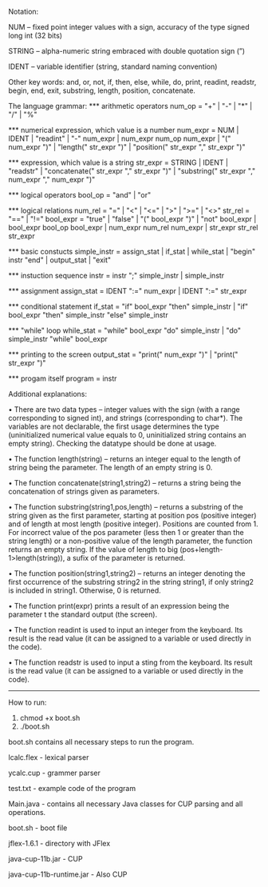 Notation:

NUM – fixed point integer values with a sign, accuracy of the type signed long int (32 bits)

STRING – alpha-numeric string embraced with double quotation sign (”)

IDENT – variable identifier (string, standard naming convention)

Other key words: and, or, not, if, then, else, while, do, print, readint, readstr,
begin, end, exit, substring, length, position, concatenate.



The language grammar:
*** arithmetic operators
num_op = "+" | "-" | "*" | "/" | "%"


*** numerical expression, which value is a number
num_expr = NUM | IDENT
| "readint"
| "-" num_expr
| num_expr num_op num_expr
| "(" num_expr ")"
| "length(" str_expr ")"
| "position(" str_expr "," str_expr ")"


*** expression, which value is a string
str_expr = STRING | IDENT
| "readstr"
| "concatenate(" str_expr "," str_expr ")"
| "substring(" str_expr "," num_expr "," num_expr ")"


*** logical operators
bool_op = "and" | "or"


*** logical relations
num_rel = "=" | "<" | "<=" | ">" | ">=" | "<>"
str_rel = "==" | "!="
bool_expr = "true" | "false"
| "(" bool_expr ")"
| "not" bool_expr
| bool_expr bool_op bool_expr
| num_expr num_rel num_expr
| str_expr str_rel str_expr


*** basic constucts
simple_instr = assign_stat
| if_stat
| while_stat
| "begin" instr "end"
| output_stat
| "exit"


*** instuction sequence
instr = instr ";" simple_instr | simple_instr


*** assignment
assign_stat = IDENT ":=" num_expr
| IDENT ":=" str_expr


*** conditional statement
if_stat = "if" bool_expr "then" simple_instr
| "if" bool_expr "then" simple_instr "else" simple_instr


*** "while" loop
while_stat = "while" bool_expr "do" simple_instr
| "do" simple_instr "while" bool_expr


*** printing to the screen
output_stat = "print(" num_expr ")"
| "print(" str_expr ")"


*** progam itself
program = instr




Additional explanations:


• There are two data types – integer values with the sign (with a range corresponding to
signed int), and strings (corresponding to char*). The variables are not declarable,
the first usage determines the type (uninitialized numerical value equals to 0, uninitialized
string contains an empty string). Checking the datatype should be done at usage.

• The function length(string) – returns an integer equal to the length of string being the
parameter. The length of an empty string is 0.

• The function concatenate(string1,string2) – returns a string being the
concatenation of strings given as parameters.

• The function substring(string1,pos,length) – returns a substring of the string
given as the first parameter, starting at position pos (positive integer) and of length at most
length (positive integer). Positions are counted from 1. For incorrect value of the pos
parameter (less then 1 or greater than the string length) or a non-positive value of the
length parameter, the function returns an empty string. If the value of length to big
(pos+length-1>length(string)), a sufix of the parameter is returned.

• The function position(string1,string2) – returns an integer denoting the first
occurrence of the substring string2 in the string string1, if only string2 is included
in string1. Otherwise, 0 is returned.

• The function print(expr) prints a result of an expression being the parameter t the
standard output (the screen).

• The function readint is used to input an integer from the keyboard. Its result is the read
value (it can be assigned to a variable or used directly in the code).

• The function readstr is used to input a sting from the keyboard. Its result is the read
value (it can be assigned to a variable or used directly in the code).


------

How to run: 


1. chmod +x boot.sh
2. ./boot.sh


boot.sh contains all necessary steps to run the program.


lcalc.flex - lexical parser

ycalc.cup - grammer parser

test.txt - example code of the program

Main.java - contains all necessary Java classes for CUP parsing and all operations.

boot.sh - boot file

jflex-1.6.1 - directory with JFlex

java-cup-11b.jar - CUP 

java-cup-11b-runtime.jar - Also CUP

